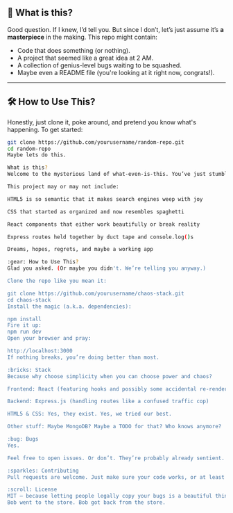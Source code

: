 ## 🤷 What is this?
Good question. If I knew, I’d tell you. But since I don’t, let’s just assume it’s **a masterpiece** in the making. This repo might contain:
- Code that does something (or nothing).
- A project that seemed like a great idea at 2 AM.
- A collection of genius-level bugs waiting to be squashed.
- Maybe even a README file (you're looking at it right now, congrats!).

---

## 🛠 How to Use This?
Honestly, just clone it, poke around, and pretend you know what's happening. To get started:

```bash
git clone https://github.com/yourusername/random-repo.git
cd random-repo
Maybe lets do this.

What is this?
Welcome to the mysterious land of what-even-is-this. You’ve just stumbled upon a full-stack application that was probably born during a caffeine-fueled midnight coding session and has since taken on a life of its own.

This project may or may not include:

HTML5 is so semantic that it makes search engines weep with joy

CSS that started as organized and now resembles spaghetti

React components that either work beautifully or break reality

Express routes held together by duct tape and console.log()s

Dreams, hopes, regrets, and maybe a working app

:gear: How to Use This?
Glad you asked. (Or maybe you didn't. We’re telling you anyway.)

Clone the repo like you mean it:

git clone https://github.com/yourusername/chaos-stack.git
cd chaos-stack
Install the magic (a.k.a. dependencies):

npm install
Fire it up:
npm run dev
Open your browser and pray:

http://localhost:3000
If nothing breaks, you’re doing better than most.

:bricks: Stack
Because why choose simplicity when you can choose power and chaos?

Frontend: React (featuring hooks and possibly some accidental re-renders)

Backend: Express.js (handling routes like a confused traffic cop)

HTML5 & CSS: Yes, they exist. Yes, we tried our best.

Other stuff: Maybe MongoDB? Maybe a TODO for that? Who knows anymore?

:bug: Bugs
Yes.

Feel free to open issues. Or don’t. They’re probably already sentient.

:sparkles: Contributing
Pull requests are welcome. Just make sure your code works, or at least looks like it should. Bonus points for witty comments.

:scroll: License
MIT – because letting people legally copy your bugs is a beautiful thing.
Bob went to the store. Bob got back from the store.